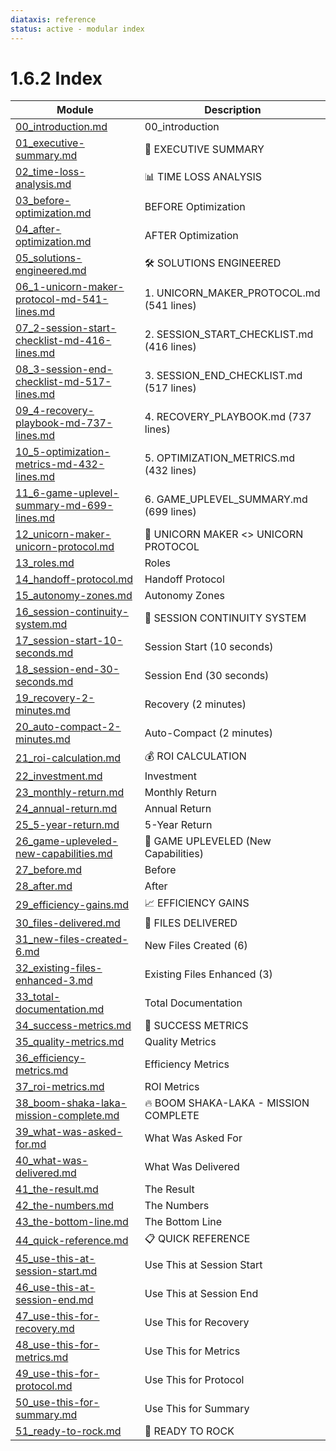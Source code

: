 ```yaml
---
diataxis: reference
status: active - modular index
---
```


# 1.6.2 Index

| Module | Description |
|--------|-------------|
| [00_introduction.md](00_introduction.md) | 00_introduction |
| [01_executive-summary.md](01_executive-summary.md) | 🎯 EXECUTIVE SUMMARY |
| [02_time-loss-analysis.md](02_time-loss-analysis.md) | 📊 TIME LOSS ANALYSIS |
| [03_before-optimization.md](03_before-optimization.md) | BEFORE Optimization |
| [04_after-optimization.md](04_after-optimization.md) | AFTER Optimization |
| [05_solutions-engineered.md](05_solutions-engineered.md) | 🛠️ SOLUTIONS ENGINEERED |
| [06_1-unicorn-maker-protocol-md-541-lines.md](06_1-unicorn-maker-protocol-md-541-lines.md) | 1. UNICORN_MAKER_PROTOCOL.md (541 lines) |
| [07_2-session-start-checklist-md-416-lines.md](07_2-session-start-checklist-md-416-lines.md) | 2. SESSION_START_CHECKLIST.md (416 lines) |
| [08_3-session-end-checklist-md-517-lines.md](08_3-session-end-checklist-md-517-lines.md) | 3. SESSION_END_CHECKLIST.md (517 lines) |
| [09_4-recovery-playbook-md-737-lines.md](09_4-recovery-playbook-md-737-lines.md) | 4. RECOVERY_PLAYBOOK.md (737 lines) |
| [10_5-optimization-metrics-md-432-lines.md](10_5-optimization-metrics-md-432-lines.md) | 5. OPTIMIZATION_METRICS.md (432 lines) |
| [11_6-game-uplevel-summary-md-699-lines.md](11_6-game-uplevel-summary-md-699-lines.md) | 6. GAME_UPLEVEL_SUMMARY.md (699 lines) |
| [12_unicorn-maker-unicorn-protocol.md](12_unicorn-maker-unicorn-protocol.md) | 🤝 UNICORN MAKER <> UNICORN PROTOCOL |
| [13_roles.md](13_roles.md) | Roles |
| [14_handoff-protocol.md](14_handoff-protocol.md) | Handoff Protocol |
| [15_autonomy-zones.md](15_autonomy-zones.md) | Autonomy Zones |
| [16_session-continuity-system.md](16_session-continuity-system.md) | 🔄 SESSION CONTINUITY SYSTEM |
| [17_session-start-10-seconds.md](17_session-start-10-seconds.md) | Session Start (10 seconds) |
| [18_session-end-30-seconds.md](18_session-end-30-seconds.md) | Session End (30 seconds) |
| [19_recovery-2-minutes.md](19_recovery-2-minutes.md) | Recovery (2 minutes) |
| [20_auto-compact-2-minutes.md](20_auto-compact-2-minutes.md) | Auto-Compact (2 minutes) |
| [21_roi-calculation.md](21_roi-calculation.md) | 💰 ROI CALCULATION |
| [22_investment.md](22_investment.md) | Investment |
| [23_monthly-return.md](23_monthly-return.md) | Monthly Return |
| [24_annual-return.md](24_annual-return.md) | Annual Return |
| [25_5-year-return.md](25_5-year-return.md) | 5-Year Return |
| [26_game-upleveled-new-capabilities.md](26_game-upleveled-new-capabilities.md) | 🚀 GAME UPLEVELED (New Capabilities) |
| [27_before.md](27_before.md) | Before |
| [28_after.md](28_after.md) | After |
| [29_efficiency-gains.md](29_efficiency-gains.md) | 📈 EFFICIENCY GAINS |
| [30_files-delivered.md](30_files-delivered.md) | 📁 FILES DELIVERED |
| [31_new-files-created-6.md](31_new-files-created-6.md) | New Files Created (6) |
| [32_existing-files-enhanced-3.md](32_existing-files-enhanced-3.md) | Existing Files Enhanced (3) |
| [33_total-documentation.md](33_total-documentation.md) | Total Documentation |
| [34_success-metrics.md](34_success-metrics.md) | 🎯 SUCCESS METRICS |
| [35_quality-metrics.md](35_quality-metrics.md) | Quality Metrics |
| [36_efficiency-metrics.md](36_efficiency-metrics.md) | Efficiency Metrics |
| [37_roi-metrics.md](37_roi-metrics.md) | ROI Metrics |
| [38_boom-shaka-laka-mission-complete.md](38_boom-shaka-laka-mission-complete.md) | 🔥 BOOM SHAKA-LAKA - MISSION COMPLETE |
| [39_what-was-asked-for.md](39_what-was-asked-for.md) | What Was Asked For |
| [40_what-was-delivered.md](40_what-was-delivered.md) | What Was Delivered |
| [41_the-result.md](41_the-result.md) | The Result |
| [42_the-numbers.md](42_the-numbers.md) | The Numbers |
| [43_the-bottom-line.md](43_the-bottom-line.md) | The Bottom Line |
| [44_quick-reference.md](44_quick-reference.md) | 📋 QUICK REFERENCE |
| [45_use-this-at-session-start.md](45_use-this-at-session-start.md) | Use This at Session Start |
| [46_use-this-at-session-end.md](46_use-this-at-session-end.md) | Use This at Session End |
| [47_use-this-for-recovery.md](47_use-this-for-recovery.md) | Use This for Recovery |
| [48_use-this-for-metrics.md](48_use-this-for-metrics.md) | Use This for Metrics |
| [49_use-this-for-protocol.md](49_use-this-for-protocol.md) | Use This for Protocol |
| [50_use-this-for-summary.md](50_use-this-for-summary.md) | Use This for Summary |
| [51_ready-to-rock.md](51_ready-to-rock.md) | 🎉 READY TO ROCK |
